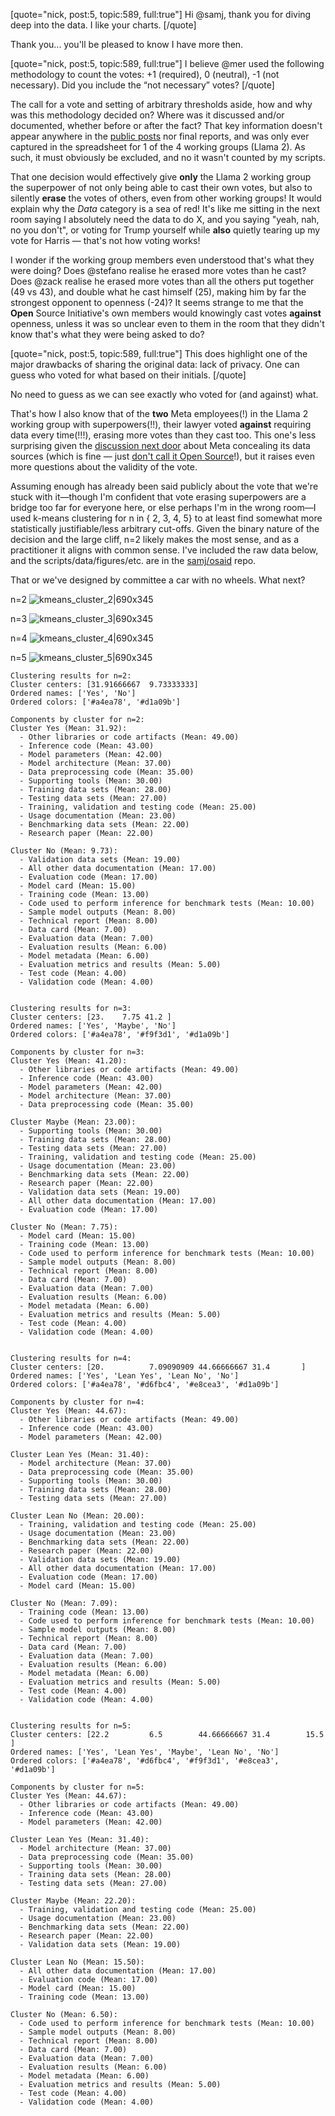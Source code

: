 [quote="nick, post:5, topic:589, full:true"]
Hi @samj, thank you for diving deep into the data. I like your charts.
[/quote]

Thank you... you'll be pleased to know I have more then.

[quote="nick, post:5, topic:589, full:true"]
I believe @mer used the following methodology to count the votes: +1 (required), 0 (neutral), -1 (not necessary). Did you include the “not necessary” votes?
[/quote]

The call for a vote and setting of arbitrary thresholds aside, how and why was this methodology decided on? Where was it discussed and/or documented, whether before or after the fact? That key information doesn't appear anywhere in the [public posts](https://opensource.org/blog/mer-joyce-voices-of-the-open-source-ai-definition) nor final reports, and was only ever captured in the spreadsheet for 1 of the 4 working groups (Llama 2). As such, it must obviously be excluded, and no it wasn't counted by my scripts.

That one decision would effectively give **only** the Llama 2 working group the superpower of not only being able to cast their own votes, but also to silently **erase** the votes of others, even from other working groups! It would explain why the *Data* category is a sea of red! It's like me sitting in the next room saying I absolutely need the data to do X, and you saying "yeah, nah, no you don't", or voting for Trump yourself while **also** quietly tearing up my vote for Harris — that's not how voting works!

I wonder if the working group members even understood that's what they were doing? Does @stefano realise he erased more votes than he cast? Does @zack realise he erased more votes than all the others put together (49 vs 43), and double what he cast himself (25), making him by far the strongest opponent to openness (-24)? It seems strange to me that the **Open** Source Initiative's own members would knowingly cast votes **against** openness, unless it was so unclear even to them in the room that they didn't know that's what they were being asked to do?

[quote="nick, post:5, topic:589, full:true"]
This does highlight one of the major drawbacks of sharing the original data: lack of privacy. One can guess who voted for what based on their initials.
[/quote]

No need to guess as we can see exactly who voted for (and against) what. 

That's how I also know that of the **two** Meta employees(!) in the Llama 2 working group with superpowers(!!), their lawyer voted **against** requiring data every time(!!!), erasing more votes than they cast too. This one's less surprising given the [discussion next door](https://discuss.opensource.org/t/case-in-point-zuckerbergs-blog-on-open-source/579) about Meta concealing its data sources (which is fine — just [don't call it Open Source](https://opensource.org/blog/metas-llama-2-license-is-not-open-source)!), but it raises even more questions about the validity of the vote.

Assuming enough has already been said publicly about the vote that we're stuck with it—though I'm confident that vote erasing superpowers are a bridge too far for everyone here, or else perhaps I'm in the wrong room—I used k-means clustering for n in { 2, 3, 4, 5} to at least find somewhat more statistically justifiable/less arbitrary cut-offs. Given the binary nature of the decision and the large cliff, n=2 likely makes the most sense, and as a practitioner it aligns with common sense. I've included the raw data below, and the scripts/data/figures/etc. are in the [samj/osaid](https://github.com/samj/osaid/) repo.

That or we've designed by committee a car with no wheels. What next?

n=2
![kmeans_cluster_2|690x345](upload://6HkpyjTfXrSP5HM65iq8BBNBnl4.png)

n=3
![kmeans_cluster_3|690x345](upload://mNt2wu9J09gIgJYw71fyDh0t8m1.png)

n=4
![kmeans_cluster_4|690x345](upload://isqliVhIGY3JkavW12SlDfYyhDC.png)

n=5
![kmeans_cluster_5|690x345](upload://zqVPmgW6sTckHoF3yfPL28JgYk5.png)

```
Clustering results for n=2:
Cluster centers: [31.91666667  9.73333333]
Ordered names: ['Yes', 'No']
Ordered colors: ['#a4ea78', '#d1a09b']

Components by cluster for n=2:
Cluster Yes (Mean: 31.92):
  - Other libraries or code artifacts (Mean: 49.00)
  - Inference code (Mean: 43.00)
  - Model parameters (Mean: 42.00)
  - Model architecture (Mean: 37.00)
  - Data preprocessing code (Mean: 35.00)
  - Supporting tools (Mean: 30.00)
  - Training data sets (Mean: 28.00)
  - Testing data sets (Mean: 27.00)
  - Training, validation and testing code (Mean: 25.00)
  - Usage documentation (Mean: 23.00)
  - Benchmarking data sets (Mean: 22.00)
  - Research paper (Mean: 22.00)

Cluster No (Mean: 9.73):
  - Validation data sets (Mean: 19.00)
  - All other data documentation (Mean: 17.00)
  - Evaluation code (Mean: 17.00)
  - Model card (Mean: 15.00)
  - Training code (Mean: 13.00)
  - Code used to perform inference for benchmark tests (Mean: 10.00)
  - Sample model outputs (Mean: 8.00)
  - Technical report (Mean: 8.00)
  - Data card (Mean: 7.00)
  - Evaluation data (Mean: 7.00)
  - Evaluation results (Mean: 6.00)
  - Model metadata (Mean: 6.00)
  - Evaluation metrics and results (Mean: 5.00)
  - Test code (Mean: 4.00)
  - Validation code (Mean: 4.00)


Clustering results for n=3:
Cluster centers: [23.    7.75 41.2 ]
Ordered names: ['Yes', 'Maybe', 'No']
Ordered colors: ['#a4ea78', '#f9f3d1', '#d1a09b']

Components by cluster for n=3:
Cluster Yes (Mean: 41.20):
  - Other libraries or code artifacts (Mean: 49.00)
  - Inference code (Mean: 43.00)
  - Model parameters (Mean: 42.00)
  - Model architecture (Mean: 37.00)
  - Data preprocessing code (Mean: 35.00)

Cluster Maybe (Mean: 23.00):
  - Supporting tools (Mean: 30.00)
  - Training data sets (Mean: 28.00)
  - Testing data sets (Mean: 27.00)
  - Training, validation and testing code (Mean: 25.00)
  - Usage documentation (Mean: 23.00)
  - Benchmarking data sets (Mean: 22.00)
  - Research paper (Mean: 22.00)
  - Validation data sets (Mean: 19.00)
  - All other data documentation (Mean: 17.00)
  - Evaluation code (Mean: 17.00)

Cluster No (Mean: 7.75):
  - Model card (Mean: 15.00)
  - Training code (Mean: 13.00)
  - Code used to perform inference for benchmark tests (Mean: 10.00)
  - Sample model outputs (Mean: 8.00)
  - Technical report (Mean: 8.00)
  - Data card (Mean: 7.00)
  - Evaluation data (Mean: 7.00)
  - Evaluation results (Mean: 6.00)
  - Model metadata (Mean: 6.00)
  - Evaluation metrics and results (Mean: 5.00)
  - Test code (Mean: 4.00)
  - Validation code (Mean: 4.00)


Clustering results for n=4:
Cluster centers: [20.          7.09090909 44.66666667 31.4       ]
Ordered names: ['Yes', 'Lean Yes', 'Lean No', 'No']
Ordered colors: ['#a4ea78', '#d6fbc4', '#e8cea3', '#d1a09b']

Components by cluster for n=4:
Cluster Yes (Mean: 44.67):
  - Other libraries or code artifacts (Mean: 49.00)
  - Inference code (Mean: 43.00)
  - Model parameters (Mean: 42.00)

Cluster Lean Yes (Mean: 31.40):
  - Model architecture (Mean: 37.00)
  - Data preprocessing code (Mean: 35.00)
  - Supporting tools (Mean: 30.00)
  - Training data sets (Mean: 28.00)
  - Testing data sets (Mean: 27.00)

Cluster Lean No (Mean: 20.00):
  - Training, validation and testing code (Mean: 25.00)
  - Usage documentation (Mean: 23.00)
  - Benchmarking data sets (Mean: 22.00)
  - Research paper (Mean: 22.00)
  - Validation data sets (Mean: 19.00)
  - All other data documentation (Mean: 17.00)
  - Evaluation code (Mean: 17.00)
  - Model card (Mean: 15.00)

Cluster No (Mean: 7.09):
  - Training code (Mean: 13.00)
  - Code used to perform inference for benchmark tests (Mean: 10.00)
  - Sample model outputs (Mean: 8.00)
  - Technical report (Mean: 8.00)
  - Data card (Mean: 7.00)
  - Evaluation data (Mean: 7.00)
  - Evaluation results (Mean: 6.00)
  - Model metadata (Mean: 6.00)
  - Evaluation metrics and results (Mean: 5.00)
  - Test code (Mean: 4.00)
  - Validation code (Mean: 4.00)


Clustering results for n=5:
Cluster centers: [22.2         6.5        44.66666667 31.4        15.5       ]
Ordered names: ['Yes', 'Lean Yes', 'Maybe', 'Lean No', 'No']
Ordered colors: ['#a4ea78', '#d6fbc4', '#f9f3d1', '#e8cea3', '#d1a09b']

Components by cluster for n=5:
Cluster Yes (Mean: 44.67):
  - Other libraries or code artifacts (Mean: 49.00)
  - Inference code (Mean: 43.00)
  - Model parameters (Mean: 42.00)

Cluster Lean Yes (Mean: 31.40):
  - Model architecture (Mean: 37.00)
  - Data preprocessing code (Mean: 35.00)
  - Supporting tools (Mean: 30.00)
  - Training data sets (Mean: 28.00)
  - Testing data sets (Mean: 27.00)

Cluster Maybe (Mean: 22.20):
  - Training, validation and testing code (Mean: 25.00)
  - Usage documentation (Mean: 23.00)
  - Benchmarking data sets (Mean: 22.00)
  - Research paper (Mean: 22.00)
  - Validation data sets (Mean: 19.00)

Cluster Lean No (Mean: 15.50):
  - All other data documentation (Mean: 17.00)
  - Evaluation code (Mean: 17.00)
  - Model card (Mean: 15.00)
  - Training code (Mean: 13.00)

Cluster No (Mean: 6.50):
  - Code used to perform inference for benchmark tests (Mean: 10.00)
  - Sample model outputs (Mean: 8.00)
  - Technical report (Mean: 8.00)
  - Data card (Mean: 7.00)
  - Evaluation data (Mean: 7.00)
  - Evaluation results (Mean: 6.00)
  - Model metadata (Mean: 6.00)
  - Evaluation metrics and results (Mean: 5.00)
  - Test code (Mean: 4.00)
  - Validation code (Mean: 4.00)
```
